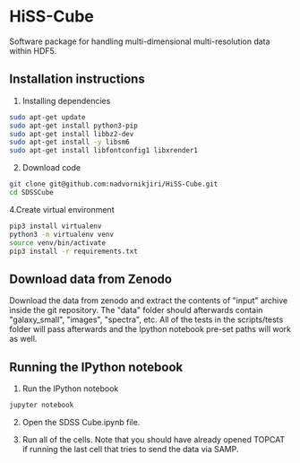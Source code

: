 # HiSS-Cube
Software package for handling multi-dimensional multi-resolution data within HDF5.

## Installation instructions

1. Installing dependencies
```bash
sudo apt-get update
sudo apt-get install python3-pip
sudo apt-get install libbz2-dev
sudo apt-get install -y libsm6
sudo apt-get install libfontconfig1 libxrender1
```

2. Download code
```bash
git clone git@github.com:nadvornikjiri/HiSS-Cube.git
cd SDSSCube
```
4.Create virtual environment
```bash
pip3 install virtualenv
python3 -m virtualenv venv
source venv/bin/activate
pip3 install -r requirements.txt
```

## Download data from Zenodo
Download the data from zenodo and extract the contents of "input" archive ìnside the git repository. The "data" folder should afterwards contain "galaxy_small", "images", "spectra", etc. All of the tests in the scripts/tests folder will pass afterwards and the Ipython notebook pre-set paths will work as well.


## Running the IPython notebook

1. Run the IPython notebook
```bash
jupyter notebook
````

2. Open the SDSS Cube.ipynb file.

3. Run all of the cells. Note that you should have already opened TOPCAT if running the last cell that tries to send the data via SAMP.




